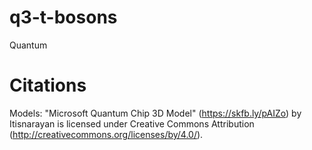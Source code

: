 # q3-t-bosons
Quantum


# Citations
Models:
"Microsoft Quantum Chip 3D Model" (https://skfb.ly/pAIZo) by Itisnarayan is licensed under Creative Commons Attribution (http://creativecommons.org/licenses/by/4.0/).
